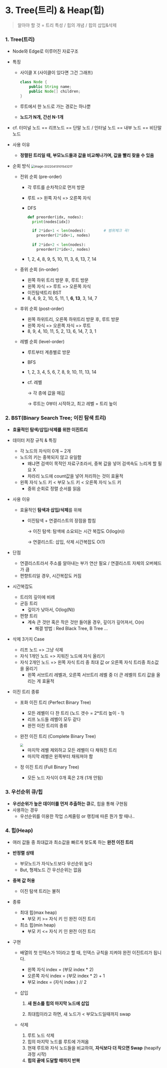 # 3. Tree(트리) & Heap(힙)

> 알아야 할 것 = 트리 특성 / 힙의 개념 / 힙의 삽입&삭제



### 1. Tree(트리)

* Node와 Edge로 이루어진 자료구조

* 특징

  * 사이클 X (사이클이 있다면 그건 그래프)

    ```java
    class Node {
        public String name;
        public Node[] children;
    }
    ```
  
  * 루트에서 한 노드로 가는 경로는 하나뿐

  * **노드가 N개, 간선 N-1개**

* cf. 터미널 노드 == 리프노드 == 단말 노드 / 인터널 노드 == 내부 노드 == 비단말 노드

* 사용 이유

  * **정렬된 트리일 때, 부모노드들과 값을 비교해나가며, 값을 빨리 찾을 수 있음**
  
* 순회 방식
  <img src="https://user-images.githubusercontent.com/70613905/163101845-9d10a191-33dd-4d2c-b800-996fe6c8d07b.JPG" alt="image-20220413101543217" style="zoom:67%;" />

  * 전위 순회 (pre-order)

    * 각 루트를 순차적으로 먼저 방문
  
    * 루트 => 왼쪽 자식 => 오른쪽 자식

    * DFS

      ```python
      def preorder(idx, nodes):
        print(nodes[idx])
      
        if 2*idx+1 < len(nodes):		# 범위체크 꼭!
          preorder(2*idx+1, nodes)
          
        if 2*idx+2 < len(nodes):
          preorder(2*idx+2, nodes)
      ```
  
    * 1, 2, 4, 8, 9, 5, 10, 11, 3, 6, 13, 7, 14

  * 중위 순회 (in-order)

    * 왼쪽 하위 트리 방문 후, 루트 방문
    * 왼쪽 자식 => 루트 => 오른쪽 자식
    * 이진탐색트리 BST
    * 8, 4, 9, 2, 10, 5, 11, 1, **6, 13**, 3, 14, 7
  
  * 후위 순회 (post-order)
  
    * 왼쪽 하위트리, 오른쪽 하위트리 방문 후, 루트 방문
    * 왼쪽 자식 => 오른쪽 자식 => 루트
    * 8, 9, 4, 10, 11, 5, 2, 13, 6, 14, 7, 3, 1
  
  * 레벨 순회 (level-order)
  
    * 루트부터 계층별로 방문
  
    * BFS
  
    * 1, 2, 3, 4, 5, 6, 7, 8, 9, 10, 11, 13, 14
  
    * cf. 레벨 
  
      →   각 층에 값을 매김
  
      →   루트는 0부터 시작하고, 최고 레벨 = 트리 높이
  
  

### 2. BST(Binary Search Tree; 이진 탐색 트리)

* **효율적인 탐색/삽입/삭제를 위한 이진트리**

* 데이터 저장 규칙 & 특징

  * 각 노드의 자식이 0개 ~ 2개
  * 노드의 키는 중복되지 않고 유일함
    * 왜냐면 검색이 목적인 자료구조라서, 중복 값을 넣어 검색속도 느리게 할 필요 X
    * 차라리 노드에 count값을 넣어 처리하는 것이 효율적
  * 왼쪽 자식 노드 키 < 부모 노드 키 < 오른쪽 자식 노드 키
    * 중위 순회로 정렬 순서를 읽음
  
* 사용 이유

  * 효율적인 **탐색과 삽입/삭제**를 위해

    * 이진탐색 + 연결리스트의 장점을 합침

      →   이진 탐색: 탐색에 소요되는 시간 복잡도 O(log(n)) 

      →   연결리스트: 삽입, 삭제 시간복잡도 O(1)


* 단점
  * 연결리스트라서 주소를 알아내는 부가 연산 필요 / 연결리스트 자체의 오버헤드가 큼
  * 편향트리일 경우, 시간복잡도 커짐

* 시간복잡도

  * 트리의 깊이에 비례
  * 균등 트리
    * 깊이가 낮아서, O(log(N))
  * 편향 트리
    * 계속 큰 것만 혹은 작은 것만 들어올 경우, 깊이가 깊어져서, O(n)
      * 해결 방법 : Red Black Tree, B Tree ... 

* 삭제 3가지 Case

  * 리프 노드 => 그냥 삭제
  * 자식 1개인 노드 => 지워진 노드에 자식 올리기
  * 자식 2개인 노드 => 왼쪽 자식 트리 중 최대 값 or 오른쪽 자식 트리중 최소값을 올리기
    * 왼쪽 서브트리 레벨과, 오른쪽 서브트리 레벨 중 더 큰 레벨의 트리 값을 올리는 게 효율적

* 이진 트리 종류

  * 포화 이진 트리 (Perfect Binary Tree)

    * 모든 레벨이 다 찬 트리 (노드 갯수 = 2*트리 높이 - 1)
    * 리프 노드들 레벨이 모두 같다
    * 완전 이진 트리의 종류

  * 완전 이진 트리 (Complete Binary Tree)

    <img src="https://user-images.githubusercontent.com/70613905/163101984-dcaaa2a7-6893-4023-bd4e-1b4e986c6bbb.JPG" style="zoom:60%;" />

    * 마지막 레벨 제외하고 모든 레벨이 다 채워진 트리
    * 마지막 레벨은 왼쪽부터 채워져야 함

  * 정 이진 트리 (Full Binary Tree)

    * 모든 노드 자식이 0개 혹은 2개 (1개 안됨)



### 3. 우선순위 큐/힙

* **우선순위가 높은 데이터를 먼저 추출하는 큐**로, 힙을 통해 구현됨
* 사용하는 경우
  * 우선순위를 이용한 작업 스케줄링 or 랭킹에 따른 뭔가 할 때나..



### 4. 힙(Heap)

* 여러 값들 중 최대값과 최소값을 빠르게 찾도록 하는 **완전 이진 트리**
* **반정렬 상태**

  * 부모노드가 자식노드보다 우선순위 높다
  * But, 형제노드 간 우선순위는 없음
* **중복 값 허용**
  * 이진 탐색 트리는 불허
* 종류

  * 최대 힙(max heap)
    * 부모 키 >= 자식 키 인 완전 이진 트리
  * 최소 힙(min heap)
    * 부모 키 <= 자식 키 인 완전 이진 트리
* 구현

  * 배열의 첫 인덱스가 1이라고 할 때, 인덱스 규칙을 지켜야 완전 이진트리가 됩니다.
    * 왼쪽 자식 index = (부모 index * 2)
    * 오른쪽 자식 index = (부모 index * 2) + 1
    * 부모 index = (자식 index ) // 2
  * 삽입
  
    1. **새 원소를 힙의 마지막 노드에 삽입**
  
    2. 최대힙이라고 하면, 새 노드가 < 부모노드일때까지 swap
  * 삭제
  
    1. 루트 노드 삭제
    2. 힙의 마지막 노드를 루트에 가져옴
    3. 현재 루트와 자식 노드들을 비교하여, **자식보다 더 작으면 Swap** (heapify 과정 시작)
    5. **힙의 끝에 도달할 때까지 반복**
